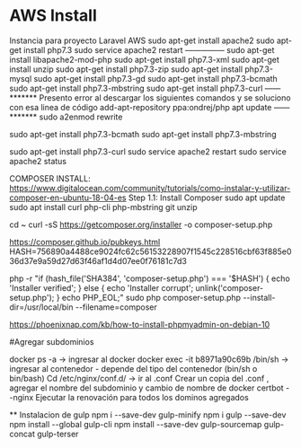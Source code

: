 # AWS Install
Instancia para proyecto Laravel AWS
sudo apt-get install apache2
sudo apt-get install php7.3
sudo service apache2 restart
—————
sudo apt-get install libapache2-mod-php
sudo apt-get install php7.3-xml
sudo apt-get install unzip
sudo apt-get install php7.3-zip
sudo apt-get install php7.3-mysql
sudo apt-get install php7.3-gd
sudo apt-get install php7.3-bcmath
sudo apt-get install php7.3-mbstring
sudo apt-get install php7.3-curl
——******* Presento error al descargar los siguientes comandos y se soluciono con esa linea de código
add-apt-repository ppa:ondrej/php
apt update
——*******
sudo a2enmod rewrite

sudo apt-get install php7.3-bcmath
sudo apt-get install php7.3-mbstring

sudo apt-get install php7.3-curl
sudo service apache2 restart
sudo service apache2 status


COMPOSER INSTALL: https://www.digitalocean.com/community/tutorials/como-instalar-y-utilizar-composer-en-ubuntu-18-04-es
Step 1.1: Install Composer
sudo apt update
sudo apt install curl php-cli php-mbstring git unzip

cd ~
curl -sS https://getcomposer.org/installer -o composer-setup.php

https://composer.github.io/pubkeys.html
HASH=756890a4488ce9024fc62c56153228907f1545c228516cbf63f885e036d37e9a59d27d63f46af1d4d07ee0f76181c7d3


php -r "if (hash_file('SHA384', 'composer-setup.php') === '$HASH') { echo 'Installer verified'; } else { echo 'Installer corrupt'; unlink('composer-setup.php'); } echo PHP_EOL;"
sudo php composer-setup.php --install-dir=/usr/local/bin --filename=composer


https://phoenixnap.com/kb/how-to-install-phpmyadmin-on-debian-10

#Agregar subdominios 

docker ps -a -> ingresar al docker
docker exec -it b8971a90c69b /bin/sh -> ingresar al contenedor - depende del tipo del contenedor (bin/sh o bin/bash)
Cd /etc/nginx/conf.d/ -> ir al .conf
Crear un copia del .conf , agregar el nombre del subdominio y cambio de nombre de docker
certbot --nginx
Ejecutar la renovación para todos los dominos agregados




** Instalacion de gulp
npm i --save-dev gulp-minify
npm i gulp --save-dev
npm install --global gulp-cli
npm install --save-dev gulp-sourcemap gulp-concat gulp-terser

